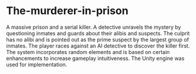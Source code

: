 # The-murderer-in-prison

A massive prison and a serial killer. A detective unravels the mystery by questioning inmates and guards about their alibis and suspects. The culprit has no alibi and is pointed out as the prime suspect by the largest group of inmates. The player races against an AI detective to discover the killer first. The system incorporates random elements and is based on certain enhancements to increase gameplay intuitiveness. The Unity engine was used for implementation.